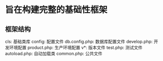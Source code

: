 # 旨在构建完整的基础性框架

## 框架结构
cls: 基础类库
config: 配置文件
    db.config.php: 数据库配置文件
    develop.php: 开发环境配置
    product.php: 生产环境配置
v*: 版本文件
    test.php: 测试文件
autoload.php: 自动加载类
common.php: 公共文件